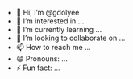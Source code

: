 - 👋 Hi, I’m @gdolyee
- 👀 I’m interested in ...
- 🌱 I’m currently learning ...
- 💞️ I’m looking to collaborate on ...
- 📫 How to reach me ...
- 😄 Pronouns: ...
- ⚡ Fun fact: ...

<!---
gdolyee/gdolyee is a ✨ special ✨ repository because its `README.md` (this file) appears on your GitHub profile.
You can click the Preview link to take a look at your changes.
--->
